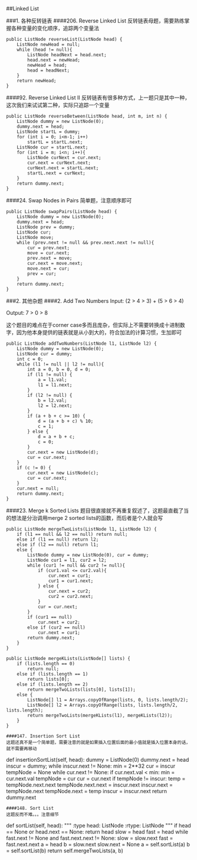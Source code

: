 ##Linked List

###1. 各种反转链表
####206. Reverse Linked List
反转链表母题，需要熟练掌握各种变量的变化顺序，追踪两个变量法
~~~~
public ListNode reverseList(ListNode head) {
    ListNode newHead = null;
    while (head != null){
        ListNode headNext = head.next;
        head.next = newHead;
        newHead = head;
        head = headNext;
    }
    return newHead;
}
~~~~
####92. Reverse Linked List II
反转链表有很多种方式，上一题只是其中一种，这次我们来试试第二种，实际只追踪一个变量
~~~~
public ListNode reverseBetween(ListNode head, int m, int n) {
    ListNode dummy = new ListNode(0);
    dummy.next = head;
    ListNode startL = dummy;
    for (int i = 0; i<m-1; i++)
        startL = startL.next;
    ListNode cur = startL.next;
    for (int i = m; i<n; i++){
        ListNode curNext = cur.next;
        cur.next = curNext.next;
        curNext.next = startL.next;
        startL.next = curNext;
    }
    return dummy.next;
}
~~~~
####24. Swap Nodes in Pairs
简单题，注意顺序即可
~~~~
public ListNode swapPairs(ListNode head) {
    ListNode dummy = new ListNode(0);
    dummy.next = head;
    ListNode prev = dummy;
    ListNode cur;
    ListNode move;
    while (prev.next != null && prev.next.next != null){
        cur = prev.next;
        move = cur.next;
        prev.next = move;
        cur.next = move.next;
        move.next = cur;
        prev = cur;
    }
    return dummy.next;
}
~~~~
###2. 其他杂题
####2. Add Two Numbers
Input: (2 > 4 > 3) + (5 > 6 > 4)

Output: 7 > 0 > 8

这个题目的难点在于corner case多而且庞杂，但实际上不需要转换成十进制数字，因为他本身提供的链表就是从小到大的，符合加法的计算习惯，生加即可
~~~~
public ListNode addTwoNumbers(ListNode l1, ListNode l2) {
    ListNode dummy = new ListNode(0);
    ListNode cur = dummy;
    int c = 0;
    while (l1 != null || l2 != null){
        int a = 0, b = 0, d = 0;
        if (l1 != null) {
            a = l1.val;
            l1 = l1.next;
        }
        if (l2 != null) {
            b = l2.val;
            l2 = l2.next;
        }
        if (a + b + c >= 10) {
            d = (a + b + c) % 10;
            c = 1;
        } else {
            d = a + b + c;
            c = 0;
        }
        cur.next = new ListNode(d);
        cur = cur.next;
    }
    if (c != 0) {
        cur.next = new ListNode(c);
        cur = cur.next;
    }
    cur.next = null;
    return dummy.next;
}
~~~~

####23. Merge k Sorted Lists
题目很直接就不再重复叙述了，这题最直截了当的想法是分治调用merge 2 sorted lists的函数，而后者是个人就会写
~~~~
public ListNode mergeTwoLists(ListNode l1, ListNode l2) {
    if (l1 == null && l2 == null) return null;
    else if (l1 == null) return l2;
    else if (l2 == null) return l1;
    else {
        ListNode dummy = new ListNode(0), cur = dummy;
        ListNode cur1 = l1, cur2 = l2;
        while (cur1 != null && cur2 != null){
            if (cur1.val <= cur2.val){
                cur.next = cur1;
                cur1 = cur1.next;
            } else {
                cur.next = cur2;
                cur2 = cur2.next;
            }
            cur = cur.next;
        }
        if (cur1 == null)
            cur.next = cur2;
        else if (cur2 == null)
            cur.next = cur1;
        return dummy.next;
    }
}

public ListNode mergeKLists(ListNode[] lists) {
    if (lists.length == 0)
        return null;
    else if (lists.length == 1)
        return lists[0];
    else if (lists.length == 2)
        return mergeTwoLists(lists[0], lists[1]);
    else {
        ListNode[] l1 = Arrays.copyOfRange(lists, 0, lists.length/2);
        ListNode[] l2 = Arrays.copyOfRange(lists, lists.length/2, lists.length);
        return mergeTwoLists(mergeKLists(l1), mergeKLists(l2));
    }
}

####147. Insertion Sort List
这题还真不是一个简单题，需要注意的就是如果插入位置后面的最小值就是插入位置本身的话，就不需要再移动
~~~~
def insertionSortList(self, head):
    dummy = ListNode(0)
    dummy.next = head
    inscur = dummy;
    while inscur.next != None:
        min = 2**32
        cur = inscur
        tempNode = None
        while cur.next != None:
            if cur.next.val < min:
                min = cur.next.val
                tempNode = cur
            cur = cur.next
        if tempNode != inscur:
            temp = tempNode.next.next
            tempNode.next.next = inscur.next
            inscur.next = tempNode.next
            tempNode.next = temp
        inscur = inscur.next
    return dummy.next
~~~~
####148. Sort List
这题反而不难。。。注意细节
~~~~
def sortList(self, head):
    """
    :type head: ListNode
    :rtype: ListNode
    """
    if head == None or head.next == None:
        return head
    slow = head
    fast = head
    while fast.next != None and fast.next.next != None:
        slow = slow.next
        fast = fast.next.next
    a = head
    b = slow.next
    slow.next = None
    a = self.sortList(a)
    b = self.sortList(b)
    return self.mergeTwoLists(a, b)
~~~~
